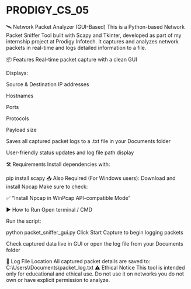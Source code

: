 # PRODIGY_CS_05
🛰️ Network Packet Analyzer (GUI-Based)
This is a Python-based Network Packet Sniffer Tool built with Scapy and Tkinter, developed as part of my internship project at Prodigy Infotech. It captures and analyzes network packets in real-time and logs detailed information to a file.

📦 Features
Real-time packet capture with a clean GUI

Displays:

Source & Destination IP addresses

Hostnames

Ports

Protocols

Payload size

Saves all captured packet logs to a .txt file in your Documents folder

User-friendly status updates and log file path display

🛠️ Requirements
Install dependencies with:

pip install scapy
📥 Also Required (For Windows users):
Download and install Npcap
Make sure to check:

✅ “Install Npcap in WinPcap API-compatible Mode”

▶️ How to Run
Open terminal / CMD

Run the script:

python packet_sniffer_gui.py
Click Start Capture to begin logging packets

Check captured data live in GUI or open the log file from your Documents folder

📁 Log File Location
All captured packet details are saved to:
C:\\Users\\<YourUsername>\\Documents\\packet_log.txt
⚠️ Ethical Notice
This tool is intended only for educational and ethical use. Do not use it on networks you do not own or have explicit permission to analyze.

